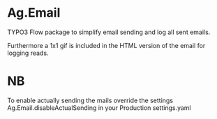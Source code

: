 Ag.Email
=====

TYPO3 Flow package to simplify email sending and log all sent emails.

Furthermore a 1x1 gif is included in the HTML version of the email for logging reads.

# NB
To enable actually sending the mails override the settings Ag.Email.disableActualSending in your Production settings.yaml